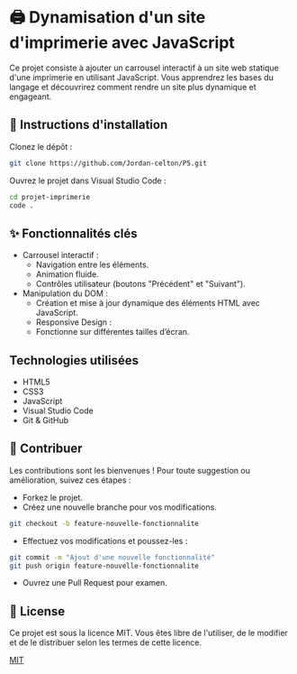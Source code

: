 # 🖨️ Dynamisation d'un site d'imprimerie avec JavaScript

Ce projet consiste à ajouter un carrousel interactif à un site web statique d'une imprimerie en utilisant JavaScript. Vous apprendrez les bases du langage et découvrirez comment rendre un site plus dynamique et engageant.

## 📝 Instructions d'installation

Clonez le dépôt :

```bash
git clone https://github.com/Jordan-celton/P5.git
```
Ouvrez le projet dans Visual Studio Code :

```bash
cd projet-imprimerie
code .
```

## ✨ Fonctionnalités clés
- Carrousel interactif :
    - Navigation entre les éléments.
    - Animation fluide.
    - Contrôles utilisateur (boutons "Précédent" et "Suivant").
- Manipulation du DOM :
     - Création et mise à jour dynamique des éléments HTML avec JavaScript.
     - Responsive Design :
     - Fonctionne sur différentes tailles d’écran.

## Technologies utilisées

- HTML5
- CSS3
- JavaScript
- Visual Studio Code
- Git & GitHub

## 🤝 Contribuer

Les contributions sont les bienvenues ! Pour toute suggestion ou amélioration, suivez ces étapes :


- Forkez le projet.
- Créez une nouvelle branche pour vos modifications.

```bash
git checkout -b feature-nouvelle-fonctionnalite
```

- Effectuez vos modifications et poussez-les :

```bash
git commit -m "Ajout d'une nouvelle fonctionnalité"
git push origin feature-nouvelle-fonctionnalite
```
- Ouvrez une Pull Request pour examen.

## 📜 License
Ce projet est sous la licence MIT. Vous êtes libre de l'utiliser, de le modifier et de le distribuer selon les termes de cette licence.

[MIT](https://choosealicense.com/licenses/mit/)
